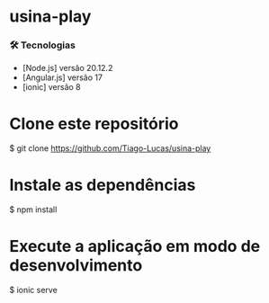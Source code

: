 # usina-play


### 🛠 Tecnologias
- [Node.js] versão 20.12.2
- [Angular.js] versão 17
- [ionic] versão 8

# Clone este repositório
$ git clone <https://github.com/Tiago-Lucas/usina-play>

# Instale as dependências
$ npm install

# Execute a aplicação em modo de desenvolvimento
$ ionic serve 

